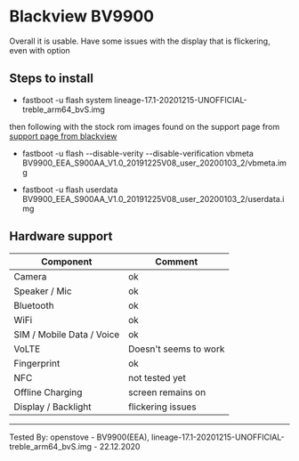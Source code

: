 # Blackview BV9900

Overall it is usable.
Have some issues with the display that is flickering, even with option 

## Steps to install


* fastboot -u flash system lineage-17.1-20201215-UNOFFICIAL-treble_arm64_bvS.img

then following with the stock rom images found on the support page from [support page from blackview](https://bbs.blackview.hk/) 

* fastboot -u flash --disable-verity --disable-verification vbmeta BV9900_EEA_S900AA_V1.0_20191225V08_user_20200103_2/vbmeta.img

* fastboot -u flash userdata BV9900_EEA_S900AA_V1.0_20191225V08_user_20200103_2/userdata.img



## Hardware support

| Component                 |      Comment                                              |
|---------------------------|-----------------------------------------------------------|
| Camera                    | ok                                                        |
| Speaker / Mic             | ok                                                        |
| Bluetooth                 | ok                                                        |
| WiFi                      | ok                                                        |
| SIM / Mobile Data / Voice | ok                                                        |
| VoLTE                     | Doesn't seems to work                                     |
| Fingerprint               | ok                                                        |
| NFC                       | not tested yet                                            |
| Offline Charging          | screen remains on                                         |
| Display / Backlight       | flickering issues                                         |
---

Tested By: openstove - BV9900(EEA), lineage-17.1-20201215-UNOFFICIAL-treble_arm64_bvS.img - 22.12.2020